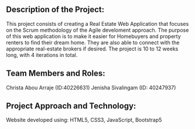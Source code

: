 ## Description of the Project: 
This project consists of creating a Real Estate Web Application that focuses on the Scrum methodology of the Agile develoment approach. 
The purpose of this web application is to make it easier for Homebuyers and property renters to find their dream home. They are also able to connect with the appropriate real-estate brokers if desired. 
The project is 10 to 12 weeks long, with 4 iterations in total. 
## Team Members and Roles:
Christa Abou Arraje (ID:40226631)
Jenisha Sivalingam (ID: 40247937)

## Project Approach and Technology: 
Website developed using: HTML5, CSS3, JavaScript, Bootstrap5 


